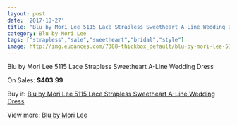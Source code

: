 ```yaml
---
layout: post
date: '2017-10-27'
title: "Blu by Mori Lee 5115 Lace Strapless Sweetheart A-Line Wedding Dress"
category: Blu by Mori Lee
tags: ["strapless","sale","sweetheart","bridal","style"]
image: http://img.eudances.com/7388-thickbox_default/blu-by-mori-lee-5115-lace-strapless-sweetheart-a-line-wedding-dress.jpg
---
```

Blu by Mori Lee 5115 Lace Strapless Sweetheart A-Line Wedding Dress

On Sales: **$403.99**
<a href="https://www.eudances.com/en/blu-by-mori-lee/2646-blu-by-mori-lee-5115-lace-strapless-sweetheart-a-line-wedding-dress.html"><amp-img layout="responsive" width="600" height="600" src="//img.eudances.com/7388-thickbox_default/blu-by-mori-lee-5115-lace-strapless-sweetheart-a-line-wedding-dress.jpg" alt="Blu by Mori Lee 5115 Lace Strapless Sweetheart A-Line Wedding Dress 0" /></a>
<a href="https://www.eudances.com/en/blu-by-mori-lee/2646-blu-by-mori-lee-5115-lace-strapless-sweetheart-a-line-wedding-dress.html"><amp-img layout="responsive" width="600" height="600" src="//img.eudances.com/7392-thickbox_default/blu-by-mori-lee-5115-lace-strapless-sweetheart-a-line-wedding-dress.jpg" alt="Blu by Mori Lee 5115 Lace Strapless Sweetheart A-Line Wedding Dress 1" /></a>
<a href="https://www.eudances.com/en/blu-by-mori-lee/2646-blu-by-mori-lee-5115-lace-strapless-sweetheart-a-line-wedding-dress.html"><amp-img layout="responsive" width="600" height="600" src="//img.eudances.com/7391-thickbox_default/blu-by-mori-lee-5115-lace-strapless-sweetheart-a-line-wedding-dress.jpg" alt="Blu by Mori Lee 5115 Lace Strapless Sweetheart A-Line Wedding Dress 2" /></a>
<a href="https://www.eudances.com/en/blu-by-mori-lee/2646-blu-by-mori-lee-5115-lace-strapless-sweetheart-a-line-wedding-dress.html"><amp-img layout="responsive" width="600" height="600" src="//img.eudances.com/7390-thickbox_default/blu-by-mori-lee-5115-lace-strapless-sweetheart-a-line-wedding-dress.jpg" alt="Blu by Mori Lee 5115 Lace Strapless Sweetheart A-Line Wedding Dress 3" /></a>
<a href="https://www.eudances.com/en/blu-by-mori-lee/2646-blu-by-mori-lee-5115-lace-strapless-sweetheart-a-line-wedding-dress.html"><amp-img layout="responsive" width="600" height="600" src="//img.eudances.com/7389-thickbox_default/blu-by-mori-lee-5115-lace-strapless-sweetheart-a-line-wedding-dress.jpg" alt="Blu by Mori Lee 5115 Lace Strapless Sweetheart A-Line Wedding Dress 4" /></a>

Buy it: [Blu by Mori Lee 5115 Lace Strapless Sweetheart A-Line Wedding Dress](https://www.eudances.com/en/blu-by-mori-lee/2646-blu-by-mori-lee-5115-lace-strapless-sweetheart-a-line-wedding-dress.html "Blu by Mori Lee 5115 Lace Strapless Sweetheart A-Line Wedding Dress")

View more: [Blu by Mori Lee](https://www.eudances.com/en/39-blu-by-mori-lee "Blu by Mori Lee")